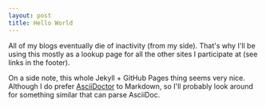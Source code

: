 ```yaml
---
layout: post
title: Hello World
---
```


All of my blogs eventually die of inactivity (from my side).
That's why I'll be using this mostly as a lookup page for
all the other sites I participate at (see links in the footer).

On a side note, this whole Jekyll + GitHub Pages thing seems very nice.
Although I do prefer [AsciiDoctor](https://asciidoctor.org) to Markdown,
so I'll probably look around for something similar that can parse AsciiDoc.
